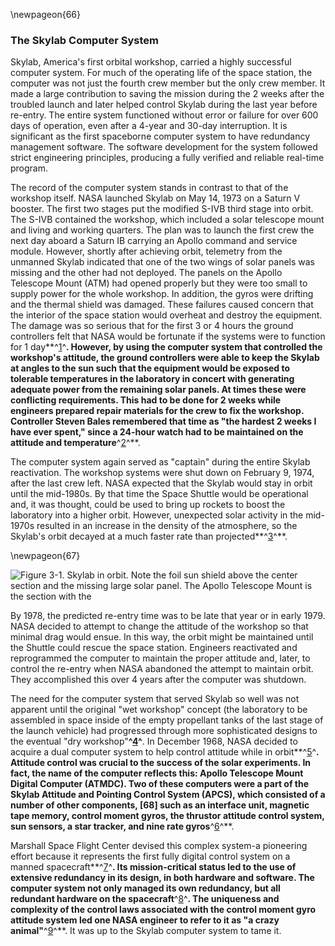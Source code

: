 \newpageon{66}

### The Skylab Computer System

Skylab, America's first orbital workshop, carried a highly
successful computer system. For much of the operating life of the space
station, the computer was not just the fourth crew member but the only
crew member. It made a large contribution to saving the mission during
the 2 weeks after the troubled launch and later helped control Skylab
during the last year before re-entry. The entire system functioned
without error or failure for over 600 days of operation, even after a
4-year and 30-day interruption. It is significant as the first
spaceborne computer system to have redundancy management software. The
software development for the system followed strict engineering
principles, producing a fully verified and reliable real-time program.

The record of the computer system stands in contrast to that of the
workshop itself. NASA launched Skylab on May 14, 1973 on a Saturn V
booster. The first two stages put the modified S-IVB third stage into
orbit. The S-IVB contained the workshop, which included a solar
telescope mount and living and working quarters. The plan was to launch
the first crew the next day aboard a Saturn IB carrying an Apollo
command and service module. However, shortly after achieving orbit,
telemetry from the unmanned Skylab indicated that one of the two wings
of solar panels was missing and the other had not deployed. The panels
on the Apollo Telescope Mount (ATM) had opened properly but they were
too small to supply power for the whole workshop. In addition, the gyros
were drifting and the thermal shield was damaged. These failures caused
concern that the interior of the space station would overheat and
destroy the equipment. The damage was so serious that for the first 3 or
4 hours the ground controllers felt that NASA would be fortunate if the
systems were to function for 1 day**^[1](Source3.html)^**. However, by
using the computer system that controlled the workshop's attitude, the
ground controllers were able to keep the Skylab at angles to the sun
such that the equipment would be exposed to tolerable temperatures in
the laboratory in concert with generating adequate power from the
remaining solar panels. At times these were conflicting requirements.
This had to be done for 2 weeks while engineers prepared repair
materials for the crew to fix the workshop. Controller Steven Bales
remembered that time as "the hardest 2 weeks I have ever spent," since a
24-hour watch had to be maintained on the attitude and
temperature**^[2](Source3.html)^**.

The computer system again served as "captain" during the entire Skylab
reactivation. The workshop systems were shut down on February 9, 1974,
after the last crew left. NASA expected that the Skylab would stay in
orbit until the mid-1980s. By that time the Space Shuttle would be
operational and, it was thought, could be used to bring up rockets to
boost the laboratory into a higher orbit. However, unexpected solar
activity in the mid-1970s resulted in an increase in the density of the
atmosphere, so the Skylab's orbit decayed at a much faster rate than
projected**^[3](Source3.html)^**.

\newpageon{67}

![Figure 3-1. Skylab in orbit. Note the foil sun shield above the center
section and the missing large solar panel. The Apollo Telescope Mount is
the section with the ](images/p67.jpg)

By 1978, the predicted re-entry time was to be late that year or in
early 1979. NASA decided to attempt to change the attitude of the
workshop so that minimal drag would ensue. In this way, the orbit might
be maintained until the Shuttle could rescue the space station.
Engineers reactivated and reprogrammed the computer to maintain the
proper attitude and, later, to control the re-entry when NASA abandoned
the attempt to maintain orbit. They accomplished this over 4 years after
the computer was shutdown.

The need for the computer system that served Skylab so well was not
apparent until the original "wet workshop" concept (the laboratory to be
assembled in space inside of the empty propellant tanks of the last
stage of the launch vehicle) had progressed through more sophisticated
designs to the eventual "dry workshop"**^[4](Source3.html)^**. In
December 1968, NASA decided to acquire a dual computer system to help
control attitude while in orbit**^[5](Source3.html)^**. Attitude control
was crucial to the success of the solar experiments. In fact, the name
of the computer reflects this: Apollo Telescope Mount Digital Computer
(ATMDC). Two of these computers were a part of the Skylab Attitude and
Pointing Control System (APCS), which consisted of a number of other
components, \[**68**\] such as an interface unit, magnetic tape memory,
control moment gyros, the thrustor attitude control system, sun sensors,
a star tracker, and nine rate gyros**^[6](Source3.html)^**.

Marshall Space Flight Center devised this complex system-a pioneering
effort because it represents the first fully digital control system on a
manned spacecraft**^[7](Source3.html)^**. Its mission-critical status
led to the use of extensive redundancy in its design, in both hardware
and software. The computer system not only managed its own redundancy,
but all redundant hardware on the spacecraft**^[8](Source3.html)^**. The
uniqueness and complexity of the control laws associated with the
control moment gyro attitude system led one NASA engineer to refer to it
as "a crazy animal"**^[9](Source3.html)^**. It was up to the Skylab
computer system to tame it.
